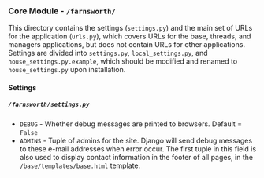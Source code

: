 ### Core Module - `/farnsworth/`
This directory contains the settings (`settings.py`) and the main set of URLs for the application (`urls.py`),
which covers URLs for the base, threads, and managers applications, but does not contain URLs for other applications.
Settings are divided into `settings.py`, `local_settings.py`, and `house_settings.py.example`,
which should be modified and renamed to `house_settings.py` upon installation.

#### Settings
##### `/farnsworth/settings.py`
* `DEBUG` - Whether debug messages are printed to browsers.  Default = `False`
* `ADMINS` - Tuple of admins for the site.  Django will send debug messages to these e-mail addresses when error occur.
The first tuple in this field is also used to display contact information in the footer of all pages,
in the `/base/templates/base.html` template.

